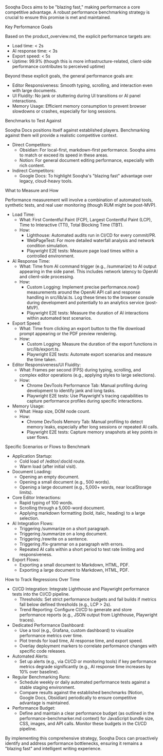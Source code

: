Sooqha Docs aims to be "blazing fast," making performance a core competitive advantage. A robust performance benchmarking strategy is crucial to
   ensure this promise is met and maintained.

  Key Performance Goals

  Based on the product_overview.md, the explicit performance targets are:

   * Load time: < 2s
   * AI response time: < 3s
   * Export speed: < 5s
   * Uptime: 99.9% (though this is more infrastructure-related, client-side performance contributes to perceived uptime)

  Beyond these explicit goals, the general performance goals are:

   * Editor Responsiveness: Smooth typing, scrolling, and interaction even with large documents.
   * UI Fluidity: No jank or stuttering during UI transitions or AI panel interactions.
   * Memory Usage: Efficient memory consumption to prevent browser slowdowns or crashes, especially for long sessions.

  Benchmarks to Test Against

  Sooqha Docs positions itself against established players. Benchmarking against them will provide a realistic competitive context.

   * Direct Competitors:
       * Obsidian: For local-first, markdown-first performance. Sooqha aims to match or exceed its speed in these areas.
       * Notion: For general document editing performance, especially with rich content.
   * Indirect Competitors:
       * Google Docs: To highlight Sooqha's "blazing fast" advantage over legacy, cloud-heavy tools.

  What to Measure and How

  Performance measurement will involve a combination of automated tools, synthetic tests, and real user monitoring (though RUM might be
  post-MVP).

   * Load Time:
       * What: First Contentful Paint (FCP), Largest Contentful Paint (LCP), Time to Interactive (TTI), Total Blocking Time (TBT).
       * How:
           * Lighthouse: Automated audits run in CI/CD for every commit/PR.
           * WebPageTest: For more detailed waterfall analysis and network condition simulation.
           * Playwright E2E tests: Measure page load times within a controlled environment.
   * AI Response Time:
       * What: Time from AI command trigger (e.g., /summarize) to AI output appearing in the side panel. This includes network latency to OpenAI
         and client-side processing.
       * How:
           * Custom Logging: Implement precise performance.now() measurements around the OpenAI API call and response handling in src/lib/ai.ts.
             Log these times to the browser console during development and potentially to an analytics service (post-MVP).
           * Playwright E2E tests: Measure the duration of AI interactions within automated test scenarios.
   * Export Speed:
       * What: Time from clicking an export button to the file download prompt appearing or the PDF preview rendering.
       * How:
           * Custom Logging: Measure the duration of the export functions in src/lib/export.ts.
           * Playwright E2E tests: Automate export scenarios and measure the time taken.
   * Editor Responsiveness/UI Fluidity:
       * What: Frames per second (FPS) during typing, scrolling, and complex editor operations (e.g., applying styles to large selections).
       * How:
           * Chrome DevTools Performance Tab: Manual profiling during development to identify jank and long tasks.
           * Playwright E2E tests: Use Playwright's tracing capabilities to capture performance profiles during specific interactions.
   * Memory Usage:
       * What: Heap size, DOM node count.
       * How:
           * Chrome DevTools Memory Tab: Manual profiling to detect memory leaks, especially after long sessions or repeated AI calls.
           * Playwright E2E tests: Capture memory snapshots at key points in user flows.

  Specific Scenarios or Flows to Benchmark

   * Application Startup:
       * Cold load of /editor/:docId route.
       * Warm load (after initial visit).
   * Document Loading:
       * Opening an empty document.
       * Opening a small document (e.g., 500 words).
       * Opening a large document (e.g., 5,000+ words, near localStorage limits).
   * Core Editor Interactions:
       * Rapid typing of 100 words.
       * Scrolling through a 5,000-word document.
       * Applying markdown formatting (bold, italic, heading) to a large selection.
   * AI Integration Flows:
       * Triggering /summarize on a short paragraph.
       * Triggering /summarize on a long document.
       * Triggering /rewrite on a sentence.
       * Triggering /fix-grammar on a paragraph with errors.
       * Repeated AI calls within a short period to test rate limiting and responsiveness.
   * Export Flows:
       * Exporting a small document to Markdown, HTML, PDF.
       * Exporting a large document to Markdown, HTML, PDF.

  How to Track Regressions Over Time

   * CI/CD Integration: Integrate Lighthouse and Playwright performance tests into the CI/CD pipeline.
       * Thresholds: Set strict performance budgets and fail builds if metrics fall below defined thresholds (e.g., LCP > 2s).
       * Trend Reporting: Configure CI/CD to generate and store performance reports (e.g., JSON output from Lighthouse, Playwright traces).
   * Dedicated Performance Dashboard:
       * Use a tool (e.g., Grafana, custom dashboard) to visualize performance metrics over time.
       * Plot trends for load time, AI response time, and export speed.
       * Overlay deployment markers to correlate performance changes with specific code releases.
   * Automated Alerts:
       * Set up alerts (e.g., via CI/CD or monitoring tools) if key performance metrics degrade significantly (e.g., AI response time increases by
          10% over baseline).
   * Regular Benchmarking Runs:
       * Schedule weekly or daily automated performance tests against a stable staging environment.
       * Compare results against the established benchmarks (Notion, Google Docs, Obsidian) periodically to ensure competitive advantage is
         maintained.
   * Performance Budget:
       * Define and maintain a clear performance budget (as outlined in the performance-benchmarker.md context) for JavaScript bundle size, CSS,
         images, and API calls. Monitor these budgets in the CI/CD pipeline.

  By implementing this comprehensive strategy, Sooqha Docs can proactively identify and address performance bottlenecks, ensuring it remains a
  "blazing fast" and intelligent writing experience.